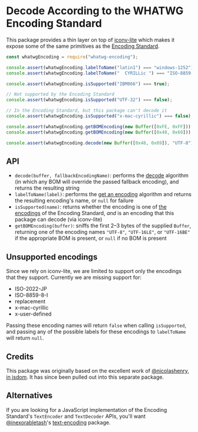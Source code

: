 # Decode According to the WHATWG Encoding Standard

This package provides a thin layer on top of [iconv-lite](https://github.com/ashtuchkin/iconv-lite) which makes it expose some of the same primitives as the [Encoding Standard](https://encoding.spec.whatwg.org/).

```js
const whatwgEncoding = require("whatwg-encoding");

console.assert(whatwgEncoding.labelToName("latin1") === "windows-1252");
console.assert(whatwgEncoding.labelToName("  CYRILLic ") === "ISO-8859-5");

console.assert(whatwgEncoding.isSupported("IBM866") === true);

// Not supported by the Encoding Standard
console.assert(whatwgEncoding.isSupported("UTF-32") === false);

// In the Encoding Standard, but this package can't decode it
console.assert(whatwgEncoding.isSupported("x-mac-cyrillic") === false);

console.assert(whatwgEncoding.getBOMEncoding(new Buffer([0xFE, 0xFF])) === "UTF-16BE");
console.assert(whatwgEncoding.getBOMEncoding(new Buffer([0x48, 0x69])) === null);

console.assert(whatwgEncoding.decode(new Buffer([0x48, 0x69]), "UTF-8") === "Hi");
```

## API

- `decode(buffer, fallbackEncodingName)`: performs the [decode](https://encoding.spec.whatwg.org/#decode) algorithm (in which any BOM will override the passed fallback encoding), and returns the resulting string
- `labelToName(label)`: performs the [get an encoding](https://encoding.spec.whatwg.org/#concept-encoding-get) algorithm and returns the resulting encoding's name, or `null` for failure
- `isSupported(name)`: returns whether the encoding is one of [the encodings](https://encoding.spec.whatwg.org/#names-and-labels) of the Encoding Standard, _and_ is an encoding that this package can decode (via iconv-lite)
- `getBOMEncoding(buffer)`: sniffs the first 2–3 bytes of the supplied `Buffer`, returning one of the encoding names `"UTF-8"`, `"UTF-16LE"`, or `"UTF-16BE"` if the appropriate BOM is present, or `null` if no BOM is present

## Unsupported encodings

Since we rely on iconv-lite, we are limited to support only the encodings that they support. Currently we are missing support for:

- ISO-2022-JP
- ISO-8859-8-I
- replacement
- x-mac-cyrillic
- x-user-defined

Passing these encoding names will return `false` when calling `isSupported`, and passing any of the possible labels for these encodings to `labelToName` will return `null`.

## Credits

This package was originally based on the excellent work of [@nicolashenry](https://github.com/nicolashenry), [in jsdom](https://github.com/tmpvar/jsdom/blob/7ce11776ce161e8d5921a7a183585327400f786b/lib/jsdom/living/helpers/encoding.js). It has since been pulled out into this separate package.

## Alternatives

If you are looking for a JavaScript implementation of the Encoding Standard's `TextEncoder` and `TextDecoder` APIs, you'll want [@inexorabletash](https://github.com/inexorabletash)'s [text-encoding](https://github.com/inexorabletash/text-encoding) package.
